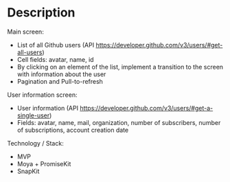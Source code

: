 # Description

 Main screen:
- List of all Github users (API https://developer.github.com/v3/users/#get-all-users)
- Cell fields: avatar, name, id
- By clicking on an element of the list, implement a transition to the screen with information about the user
- Pagination and Pull-to-refresh
 
User information screen:
- User information (API https://developer.github.com/v3/users/#get-a-single-user)
- Fields: avatar, name, mail, organization, number of subscribers, number of subscriptions, account creation date

Technology / Stack:
- MVP
- Moya + PromiseKit
- SnapKit
